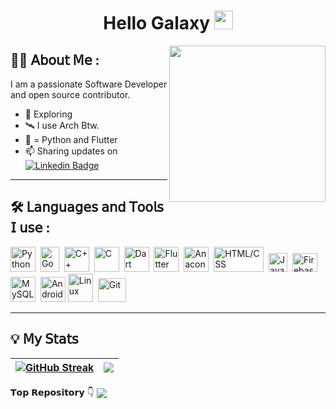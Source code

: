 <h1 align="center">
  Hello Galaxy
  <img src="https://media.giphy.com/media/hvRJCLFzcasrR4ia7z/giphy.gif" width="30px"/>
</h1>

<img src="https://octodex.github.com/images/Fintechtocat.png" width="250" align="right">

## :man_technologist: 𝖠𝖻𝗈𝗎𝗍 𝖬𝖾 :
I am a passionate Software Developer and open source contributor.
- :telescope: Exploring
- 🛰️ I use Arch Btw. 
- 💖 = Python and Flutter 
- :mailbox: Sharing updates on    [![Linkedin Badge](https://img.shields.io/badge/-Linkedin-blue?style=flat&logo=Linkedin&logoColor=white)](https://www.linkedin.com/in/rahilsaini/)

---
## :hammer_and_wrench: 𝖫𝖺𝗇𝗀𝗎𝖺𝗀𝖾𝗌 𝖺𝗇𝖽 𝖳𝗈𝗈𝗅𝗌 𝖨 𝗎𝗌𝖾 :


<div>
  <img src="https://user-images.githubusercontent.com/118007944/210170357-956a94a6-f211-4123-be52-76218a34f0d8.png" title="Python" alt="Python" width="40" height="40" />&nbsp;
  <img src="https://user-images.githubusercontent.com/118007944/210169621-d38589c3-6bbe-4764-92f3-8fe7bf5942d5.png" title="Go"  alt="Go" width="30" height="40"/>&nbsp;
  <img src="https://github.com/madeupgalaxy/madeupgalaxy/assets/118007944/2d1caf71-49a3-4886-8680-44eb3f28fde9" alt="C++" width="40" height="40"/>&nbsp;
  <img src="https://user-images.githubusercontent.com/118007944/210169606-c82d88a2-13bb-4316-96a1-79afa957be31.png" title="C" alt="C" width="40" height="40"/>&nbsp;
  <img src="https://user-images.githubusercontent.com/118007944/210169766-b651d356-00aa-4cd5-884d-f3049eb21792.png" title="Dart" alt="Dart" width="40" height="40"/>&nbsp;
  <img src="https://user-images.githubusercontent.com/118007944/210169666-4b3d1a5c-858a-403e-b4b4-e1e026624158.png" title="Flutter" alt="Flutter" width="40" height="40"/>&nbsp;
  <img src="https://user-images.githubusercontent.com/118007944/210170141-99aef93e-53c8-409e-82b1-8eb303e22cc8.png" title="Anaconda" alt="Anaconda" width="40" height="40"/>&nbsp;
  <img src="https://user-images.githubusercontent.com/118007944/210170022-89f7fa31-4be6-4166-a4d0-5b87bcefd64b.png"  title="HTML/CSS" alt="HTML/CSS" width="80" height="40"/>&nbsp;
  <img src="https://github.com/madeupgalaxy/madeupgalaxy/assets/118007944/e43cd2c0-81ea-488d-a8a6-334eadb1de85"  title="Javascript" alt="Javascript" width="30" height="30"/>&nbsp;
  <img src="https://user-images.githubusercontent.com/118007944/210169842-5829333e-f2ab-43c9-aef4-84568ffa02f9.png" title="Firebase" alt="Firebase" width="40" height="30"/>&nbsp;
  <img src="https://user-images.githubusercontent.com/118007944/210169846-be4c8e3b-e1de-4d16-9b7e-acb8e37d8644.png" title="MySQL"  alt="MySQL" width="40" height="40"/>&nbsp;
  <img src="https://user-images.githubusercontent.com/118007944/210169849-fefc3163-551a-4c3a-9144-fcc6f407b45c.png" title="Android" alt="Android" width="40" height="40"/>
  <img src="https://user-images.githubusercontent.com/118007944/210169979-223578c2-6d0f-4e9c-9752-f91b30ddd104.png" title="Linux" alt="Linux" width="40" height="45"/>&nbsp;
  <img src="https://user-images.githubusercontent.com/118007944/210169853-f230446c-6d1f-47c5-8360-96c900391fd6.png" title="Git" **alt="Git" width="45" height="38"/>
</div>

---
## 💡 𝖬𝗒 𝖲𝗍𝖺𝗍𝗌
| [![GitHub Streak](https://streak-stats.demolab.com?user=madeupgalaxy&theme=cobalt&hide_border=true&border_radius=4.8)](https://git.io/streak-stats)  | <a href="https://github.com/anuraghazra/github-readme-stats"><img align="center" src="https://github-readme-stats.vercel.app/api/top-langs/?username=madeupgalaxy&layout=compact&theme=buefy&hide_border=true" /></a> |
| ------------- | ------------- |
𝗧𝗼𝗽 𝗥𝗲𝗽𝗼𝘀𝗶𝘁𝗼𝗿𝘆 👇
<a href="https://github.com/anuraghazra/github-readme-stats"><img align="center" src="https://github-readme-stats.vercel.app/api/pin/?username=madeupgalaxy&repo=tirtha&theme=buefy" /></a>




